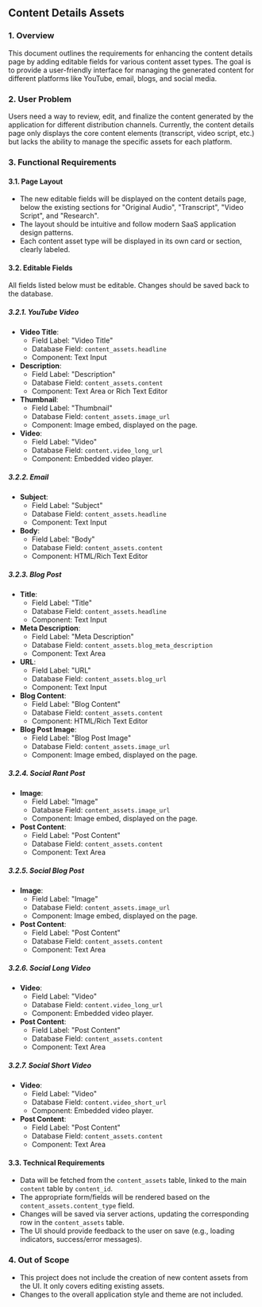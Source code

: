 ## Content Details Assets

### 1. Overview

This document outlines the requirements for enhancing the content details page by adding editable fields for various content asset types. The goal is to provide a user-friendly interface for managing the generated content for different platforms like YouTube, email, blogs, and social media.

### 2. User Problem

Users need a way to review, edit, and finalize the content generated by the application for different distribution channels. Currently, the content details page only displays the core content elements (transcript, video script, etc.) but lacks the ability to manage the specific assets for each platform.

### 3. Functional Requirements

#### 3.1. Page Layout

- The new editable fields will be displayed on the content details page, below the existing sections for "Original Audio", "Transcript", "Video Script", and "Research".
- The layout should be intuitive and follow modern SaaS application design patterns.
- Each content asset type will be displayed in its own card or section, clearly labeled.

#### 3.2. Editable Fields

All fields listed below must be editable. Changes should be saved back to the database.

##### 3.2.1. YouTube Video

- **Video Title**:
    - Field Label: "Video Title"
    - Database Field: `content_assets.headline`
    - Component: Text Input
- **Description**:
    - Field Label: "Description"
    - Database Field: `content_assets.content`
    - Component: Text Area or Rich Text Editor
- **Thumbnail**:
    - Field Label: "Thumbnail"
    - Database Field: `content_assets.image_url`
    - Component: Image embed, displayed on the page.
- **Video**:
    - Field Label: "Video"
    - Database Field: `content.video_long_url`
    - Component: Embedded video player.

##### 3.2.2. Email

- **Subject**:
    - Field Label: "Subject"
    - Database Field: `content_assets.headline`
    - Component: Text Input
- **Body**:
    - Field Label: "Body"
    - Database Field: `content_assets.content`
    - Component: HTML/Rich Text Editor

##### 3.2.3. Blog Post

- **Title**:
    - Field Label: "Title"
    - Database Field: `content_assets.headline`
    - Component: Text Input
- **Meta Description**:
    - Field Label: "Meta Description"
    - Database Field: `content_assets.blog_meta_description`
    - Component: Text Area
- **URL**:
    - Field Label: "URL"
    - Database Field: `content_assets.blog_url`
    - Component: Text Input
- **Blog Content**:
    - Field Label: "Blog Content"
    - Database Field: `content_assets.content`
    - Component: HTML/Rich Text Editor
- **Blog Post Image**:
    - Field Label: "Blog Post Image"
    - Database Field: `content_assets.image_url`
    - Component: Image embed, displayed on the page.

##### 3.2.4. Social Rant Post

- **Image**:
    - Field Label: "Image"
    - Database Field: `content_assets.image_url`
    - Component: Image embed, displayed on the page.
- **Post Content**:
    - Field Label: "Post Content"
    - Database Field: `content_assets.content`
    - Component: Text Area

##### 3.2.5. Social Blog Post

- **Image**:
    - Field Label: "Image"
    - Database Field: `content_assets.image_url`
    - Component: Image embed, displayed on the page.
- **Post Content**:
    - Field Label: "Post Content"
    - Database Field: `content_assets.content`
    - Component: Text Area

##### 3.2.6. Social Long Video

- **Video**:
    - Field Label: "Video"
    - Database Field: `content.video_long_url`
    - Component: Embedded video player.
- **Post Content**:
    - Field Label: "Post Content"
    - Database Field: `content_assets.content`
    - Component: Text Area

##### 3.2.7. Social Short Video

- **Video**:
    - Field Label: "Video"
    - Database Field: `content.video_short_url`
    - Component: Embedded video player.
- **Post Content**:
    - Field Label: "Post Content"
    - Database Field: `content_assets.content`
    - Component: Text Area

#### 3.3. Technical Requirements

- Data will be fetched from the `content_assets` table, linked to the main `content` table by `content_id`.
- The appropriate form/fields will be rendered based on the `content_assets.content_type` field.
- Changes will be saved via server actions, updating the corresponding row in the `content_assets` table.
- The UI should provide feedback to the user on save (e.g., loading indicators, success/error messages).

### 4. Out of Scope

- This project does not include the creation of new content assets from the UI. It only covers editing existing assets.
- Changes to the overall application style and theme are not included.
